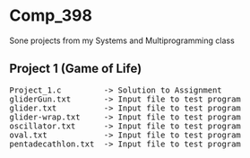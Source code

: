 # Comp_398

Sone projects from my Systems and Multiprogramming class


## Project 1 (Game of Life)

<pre>
Project_1.c         -> Solution to Assignment 
gliderGun.txt       -> Input file to test program
glider.txt          -> Input file to test program
glider-wrap.txt     -> Input file to test program
oscillator.txt      -> Input file to test program
oval.txt            -> Input file to test program
pentadecathlon.txt  -> Input file to test program
</pre>
